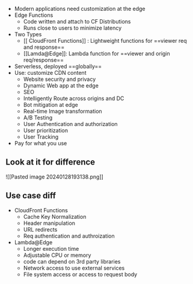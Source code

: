 - Modern applications need customization at the edge 
- Edge Functions 
	- Code written and attach to CF Distributions 
	- Runs close to users to minimize latency 
- Two Types 
	- [[ CloudFront Functions]] : Lightweight functions for ==viewer req and response==
	- [[Lamda@Edge]]: Lambda function for ==viewer and origin req/response==
- Serverless, deployed ==globally== 
- Use: customize CDN  content
	- Website security and privacy 
	- Dynamic Web app at the edge 
	- SEO
	- Intelligently Route across origins and DC
	- Bot mitigation at edge 
	- Real-time Image transformation 
	- A/B Testing
	- User Authentication and authorization 
	- User prioritization 
	- User Tracking
- Pay for what you use


## Look at it for difference
![[Pasted image 20240128193138.png]]

## Use case diff
- CloudFront Functions 
	- Cache Key Normalization 
	- Header manipulation 
	- URL redirects 
	- Req authentication and authroization 
- Lambda@Edge 
	- Longer execution time 
	- Adjustable CPU or memory 
	- code can depend on 3rd party libraries 
	- Network access to use external services 
	- File system access or access to request body
